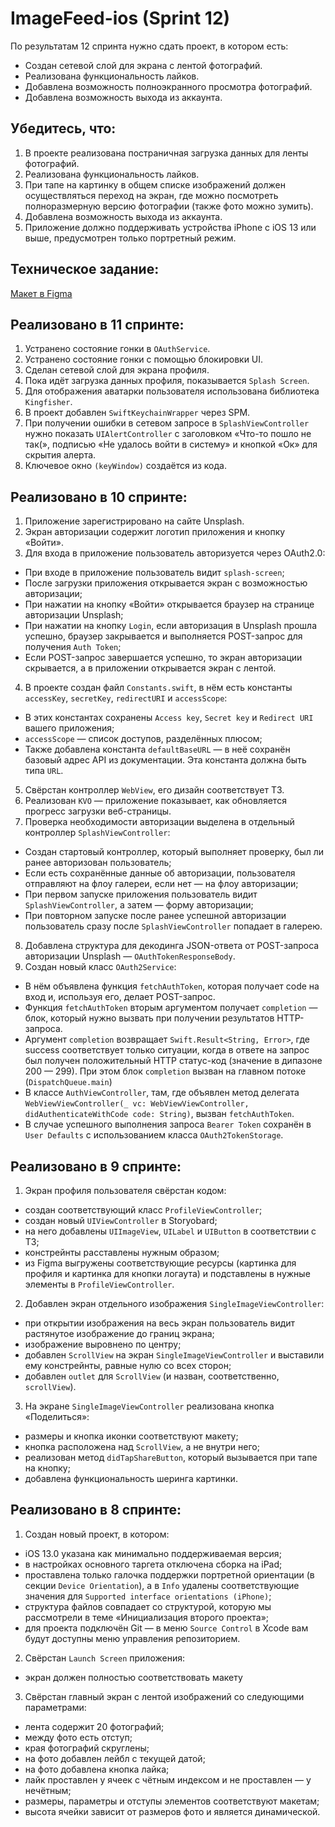 # ImageFeed-ios (Sprint 12)

По результатам 12 спринта нужно сдать проект, в котором есть:

- Создан сетевой слой для экрана с лентой фотографий.
- Реализована функциональность лайков.
- Добавлена возможность полноэкранного просмотра фотографий.
- Добавлена возможность выхода из аккаунта.

## Убедитесь, что:

1. В проекте реализована постраничная загрузка данных для ленты фотографий.
2. Реализована функциональность лайков.
3. При тапе на картинку в общем списке изображений должен осуществляться переход на экран, где можно посмотреть полноразмерную версию фотографии (также фото можно зумить).
4. Добавлена возможность выхода из аккаунта.
5. Приложение должно поддерживать устройства iPhone с iOS 13 или выше, предусмотрен только портретный режим.

## Техническое задание: 

[Макет в Figma](https://www.figma.com/file/HyDfKh5UVPOhPZIhBqIm3q/Image-Feed-(YP))

## Реализовано в 11 спринте:

1. Устранено состояние гонки в `OAuthService`.
2. Устранено состояние гонки c помощью блокировки UI.
3. Сделан сетевой слой для экрана профиля.
4. Пока идёт загрузка данных профиля, показывается `Splash Screen`.
5. Для отображения аватарки пользователя использована библиотека `Kingfisher`.
6. В проект добавлен `SwiftKeychainWrapper` через SPM.
7. При получении ошибки в сетевом запросе в `SplashViewController` нужно показать `UIAlertController` с заголовком «Что-то пошло не так(», подписью «Не удалось войти в систему» и кнопкой «Ок» для скрытия алерта.
8. Ключевое окно `(keyWindow)` создаётся из кода.

## Реализовано в 10 спринте:
1. Приложение зарегистрировано на сайте Unsplash.
2. Экран авторизации содержит логотип приложения и кнопку «Войти».
3. Для входа в приложение пользователь авторизуется через OAuth2.0:
- При входе в приложение пользователь видит `splash-screen`;
- После загрузки приложения открывается экран с возможностью авторизации;
- При нажатии на кнопку «Войти» открывается браузер на странице авторизации Unsplash;
- При нажатии на кнопку `Login`, если авторизация в Unsplash прошла успешно, браузер закрывается и выполняется POST-запрос для получения `Auth Token`;
- Если POST-запрос завершается успешно, то экран авторизации скрывается, а в приложении открывается экран с лентой.
4. В проекте создан файл `Constants.swift`, в нём есть константы `accessKey`, `secretKey`, `redirectURI` и `accessScope`:
- В этих константах сохранены `Access key`, `Secret key` и `Redirect URI` вашего приложения;
- `accessScope` — список доступов, разделённых плюсом;
- Также добавлена константа `defaultBaseURL` — в неё сохранён базовый адрес API из документации. Эта константа должна быть типа `URL`.
5. Свёрстан контроллер `WebView`, его дизайн соответствует ТЗ.
6. Реализован `KVO` — приложение показывает, как обновляется прогресс загрузки веб-страницы.
7. Проверка необходимости авторизации выделена в отдельный контроллер `SplashViewController`:
- Создан стартовый контроллер, который выполняет проверку, был ли ранее авторизован пользователь;
- Если есть сохранённые данные об авторизации, пользователя отправляют на флоу галереи, если нет — на флоу авторизации;
- При первом запуске приложения пользователь видит `SplashViewController`, а затем — форму авторизации;
- При повторном запуске после ранее успешной авторизации пользователь сразу после `SplashViewController` попадает в галерею.
8. Добавлена структура для декодинга JSON-ответа от POST-запроса авторизации Unsplash — `OAuthTokenResponseBody`.
9. Создан новый класс `OAuth2Service`:
- В нём объявлена функция `fetchAuthToken`, которая получает code на вход и, используя его, делает POST-запрос.
- Функция `fetchAuthToken` вторым аргументом получает `completion` — блок, который нужно вызвать при получении результатов HTTP-запроса.
- Аргумент `completion` возвращает `Swift.Result<String, Error>`, где success соответствует только ситуации, когда в ответе на запрос был получен положительный HTTP статус-код (значение в дипазоне 200 — 299). При этом блок `completion` вызван на главном потоке (`DispatchQueue.main`)
- В классе `AuthViewController`, там, где объявлен метод делегата `WebViewViewController(_ vc: WebViewViewController, didAuthenticateWithCode code: String)`, вызван `fetchAuthToken`.
- В случае успешного выполнения запроса `Bearer Token` сохранён в `User Defaults` с использованием класса `OAuth2TokenStorage`.

  
## Реализовано в 9 спринте:

1. Экран профиля пользователя свёрстан кодом:
- создан соответствующий класс `ProfileViewController`;
- создан новый `UIViewController` в Storyobard;
- на него добавлены `UIImageView`, `UILabel` и `UIButton` в соответствии с ТЗ;
- констрейнты расставлены нужным образом;
- из Figma выгружены соответствующие ресурсы (картинка для профиля и картинка для кнопки логаута) и подставлены в нужные элементы в `ProfileViewController`.

2. Добавлен экран отдельного изображения `SingleImageViewController`:
- при открытии изображения на весь экран пользователь видит растянутое изображение до границ экрана;
- изображение выровнено по центру;
- добавлен `ScrollView` на экран `SingleImageViewController` и выставили ему констрейнты, равные нулю со всех сторон;
- добавлен `outlet` для `ScrollView` (и назван, соответственно, `scrollView`).

3. На экране `SingleImageViewController` реализована кнопка «Поделиться»:
- размеры и кнопка иконки соответствуют макету;
- кнопка расположена над `ScrollView`, а не внутри него;
- реализован метод `didTapShareButton`, который вызывается при тапе на кнопку;
- добавлена функциональность шеринга картинки.

## Реализовано в 8 спринте:

1. Создан новый проект, в котором:
- iOS 13.0 указана как минимально поддерживаемая версия;
- в настройках основного таргета отключена сборка на iPad;
- проставлена только галочка поддержки портретной ориентации (в секции `Device Orientation`), а в `Info` удалены соответствующие значения для `Supported interface orientations (iPhone)`;
- структура файлов совпадает со структурой, которую мы рассмотрели в теме «Инициализация второго проекта»;
- для проекта подключён Git — в меню `Source Control` в Xcode вам будут доступны меню управления репозиторием.

2. Свёрстан `Launch Screen` приложения:
- экран должен полностью соответствовать макету

3.  Свёрстан главный экран с лентой изображений со следующими параметрами:
- лента содержит 20 фотографий;
- между фото есть отступ;
- края фотографий скруглены;
- на фото добавлен лейбл с текущей датой;
- на фото добавлена кнопка лайка;
- лайк проставлен у ячеек с чётным индексом и не проставлен — у нечётным;
- размеры, параметры и отступы элементов соответствуют макетам;
- высота ячейки зависит от размеров фото и является динамической.
